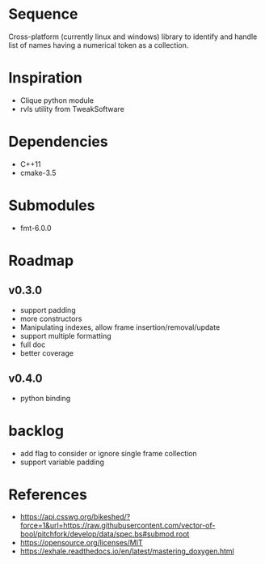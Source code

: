 # Sequence
Cross-platform (currently linux and windows) library to identify and handle list of names
having a numerical token as a collection.

# Inspiration
* Clique python module
* rvls utility from TweakSoftware

# Dependencies
* C++11
* cmake-3.5

# Submodules
* fmt-6.0.0

# Roadmap
## v0.3.0
* support padding
* more constructors
* Manipulating indexes, allow frame insertion/removal/update
* support multiple formatting
* full doc
* better coverage

## v0.4.0
* python binding

# backlog
* add flag to consider or ignore single frame collection
* support variable padding

# References
* https://api.csswg.org/bikeshed/?force=1&url=https://raw.githubusercontent.com/vector-of-bool/pitchfork/develop/data/spec.bs#submod.root
* https://opensource.org/licenses/MIT
* https://exhale.readthedocs.io/en/latest/mastering_doxygen.html